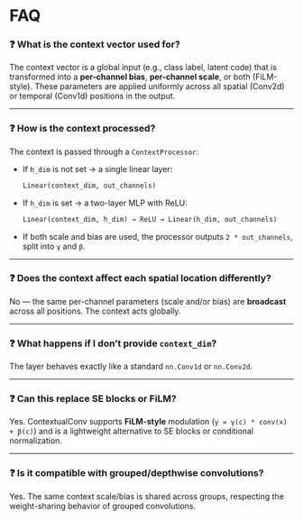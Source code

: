 # FAQ

### ❓ What is the context vector used for?

The context vector is a global input (e.g., class label, latent code) that is transformed into a **per-channel bias**, **per-channel scale**, or both (FiLM-style). These parameters are applied uniformly across all spatial (Conv2d) or temporal (Conv1d) positions in the output.

---

### ❓ How is the context processed?

The context is passed through a `ContextProcessor`:
- If `h_dim` is not set → a single linear layer:  
  ```python
  Linear(context_dim, out_channels)
  ```
- If `h_dim` is set → a two-layer MLP with ReLU:
  ```python
  Linear(context_dim, h_dim) → ReLU → Linear(h_dim, out_channels)
  ```
- If both scale and bias are used, the processor outputs `2 * out_channels`, split into `γ` and `β`.

---

### ❓ Does the context affect each spatial location differently?

No — the same per-channel parameters (scale and/or bias) are **broadcast** across all positions. The context acts globally.

---

### ❓ What happens if I don’t provide `context_dim`?

The layer behaves exactly like a standard `nn.Conv1d` or `nn.Conv2d`.

---

### ❓ Can this replace SE blocks or FiLM?

Yes. ContextualConv supports **FiLM-style** modulation (`y = γ(c) * conv(x) + β(c)`) and is a lightweight alternative to SE blocks or conditional normalization.

---

### ❓ Is it compatible with grouped/depthwise convolutions?

Yes. The same context scale/bias is shared across groups, respecting the weight-sharing behavior of grouped convolutions.
